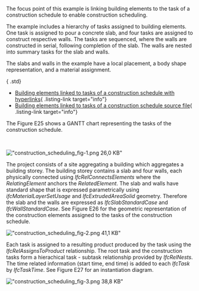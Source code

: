 ﻿The focus point of this example is linking building elements to the task of a construction schedule to enable construction scheduling.

The example includes a hierarchy of tasks assigned to building elements. One task is assigned to pour a concrete slab, and four tasks are assigned to construct respective walls. The tasks are sequenced, where the walls are constructed in serial, following completion of the slab. The walls are nested into summary tasks for the slab and walls.

The slabs and walls in the example have a local placement, a body shape representation, and a material assignment.

{ .std}
*  [Building elements linked to tasks of a construction schedule with hyperlinks](ifc/construction_scheduling_task.ifc.htm){ .listing-link target="info"} 
*  [Building elements linked to tasks of a construction schedule source file](ifc/construction_scheduling_task.ifc){ .listing-link target="info"} 

The Figure E25 shows a GANTT chart representing the tasks of the construction schedule.

&nbsp;

!["construction_scheduling_fig-1.png 26,0 KB"](fig/construction_scheduling_task-1.png "Figure E25 &mdash; Task occurrences&nbsp;")

The project consists of a site aggregating a building which aggregates a building storey. The building storey contains a slab and four walls, each physically connected using _IfcRelConnectsElements_ where the _RelatingElement_ anchors the _RelatedElement_. The slab and walls have standard shape that is expressed parametrically using _ifcMaterialLayerSetUsage_ and _IfcExtrudedAreaSolid_ geometry. Therefore the slab and the walls are expressed as _IfcSlabStandardCase_ and _IfcWallStandardCase_. See Figure E26 for the geometric representation of the construction elements assigned to the tasks of the construction schedule.

!["construction_scheduling_fig-2.png 41,1 KB"](fig/construction_scheduling_task-2.png "Figure E26 &mdash; Task products&nbsp;")

Each task is assigned to a resulting product produced by the task using the _IfcRelAssignsToProduct_ relationship. The root task and the construction tasks form a hierachical task - subtask relationship provided by _IfcRelNests_. The time related information (start time, end time) is added to each _IfcTask_ by _IfcTaskTime_. See Figure E27 for an instantiation diagram.

!["construction_scheduling_fig-3.png 38,8 KB"](fig/construction_scheduling_task-3.png "Figure E27 &mdash; Task assignment graph")
